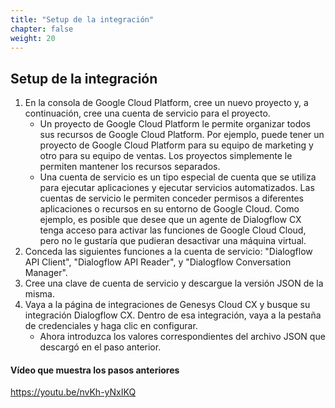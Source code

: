 ```yaml
---
title: "Setup de la integración"
chapter: false
weight: 20
---
```


## Setup de la integración

1. En la consola de Google Cloud Platform, cree un nuevo proyecto y, a continuación, cree una cuenta de servicio para el proyecto.
    - Un proyecto de Google Cloud Platform le permite organizar todos sus recursos de Google Cloud Platform. Por ejemplo, puede tener un proyecto de Google Cloud Platform para su equipo de marketing y otro para su equipo de ventas. Los proyectos simplemente le permiten mantener los recursos separados. 
    - Una cuenta de servicio es un tipo especial de cuenta que se utiliza para ejecutar aplicaciones y ejecutar servicios automatizados. Las cuentas de servicio le permiten conceder permisos a diferentes aplicaciones o recursos en su entorno de Google Cloud. Como ejemplo, es posible que desee que un agente de Dialogflow CX tenga acceso para activar las funciones de Google Cloud Cloud, pero no le gustaría que pudieran desactivar una máquina virtual.
2. Conceda las siguientes funciones a la cuenta de servicio: "Dialogflow API Client", "Dialogflow API Reader", y "Dialogflow Conversation Manager".
3. Cree una clave de cuenta de servicio y descargue la versión JSON de la misma.
4. Vaya a la página de integraciones de Genesys Cloud CX y busque su integración Dialogflow CX. Dentro de esa integración, vaya a la pestaña de credenciales y haga clic en configurar. 
    - Ahora introduzca los valores correspondientes del archivo JSON que descargó en el paso anterior. 

#### Vídeo que muestra los pasos anteriores
https://youtu.be/nvKh-yNxIKQ 